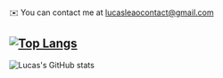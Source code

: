 ✉️  You can contact me at [lucasleaocontact@gmail.com](mailto:lucasaugustoleao@gmail.com)
## [![Top Langs](https://github-readme-stats.vercel.app/api/top-langs/?username=imafancydev&layout=compact)](https://github.com/anuraghazra/github-readme-stats)
![Lucas's GitHub stats](https://github-readme-stats.vercel.app/api?username=imafancydev&count_private=true&show_icons=true&theme=Default)

